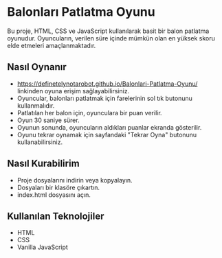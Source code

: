 
# Balonları Patlatma Oyunu

Bu proje, HTML, CSS ve JavaScript kullanılarak basit bir balon patlatma oyunudur. Oyuncuların, verilen süre içinde mümkün olan en yüksek skoru elde etmeleri amaçlanmaktadır.

## Nasıl Oynanır
* https://definetelynotarobot.github.io/Balonlari-Patlatma-Oyunu/ linkinden oyuna erişim sağlayabilirsiniz.
* Oyuncular, balonları patlatmak için farelerinin sol tık butonunu kullanmalıdır.
* Patlatılan her balon için, oyunculara bir puan verilir.
* Oyun 30 saniye sürer.
* Oyunun sonunda, oyuncuların aldıkları puanlar ekranda gösterilir.
* Oyunu tekrar oynamak için sayfandaki "Tekrar Oyna" butonunu kullanabilirsiniz.


## Nasıl Kurabilirim

* Proje dosyalarını indirin veya kopyalayın.
* Dosyaları bir klasöre çıkartın.
* index.html dosyasını açın.

## Kullanılan Teknolojiler

* HTML
* CSS
* Vanilla JavaScript


